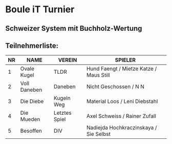 # Boule iT Turnier
## Schweizer System mit Buchholz-Wertung
## Teilnehmerliste:

| NR | NAME | VEREIN | SPIELER |
| --- | --- | --- | --- |
| 1 | Ovale Kugel | TLDR | Hund Faengt / Mietze Katze / Maus Still |
| 2 | Voll Daneben | Daneben | Nicht Geschossen / N N |
| 3 | Die Diebe | Kugeln Weg | Material Loos / Leni Diebstahl |
| 4 | Die Mueden | Letztes Spiel |  Axel Schweiss / Rainer Zufall |
| 5 | Besoffen | DIV | Nadiejda Hochkraczinskaya / Sie Selbst |

